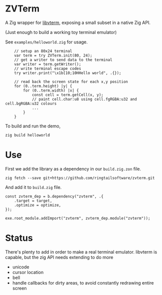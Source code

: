 # ZVTerm

A Zig wrapper for [libvterm](https://www.leonerd.org.uk/code/libvterm/), exposing a small subset in a native Zig API.

(Just enough to build a working toy terminal emulator)

See `examples/helloworld.zig` for usage.

```zig
    // setup an 80x24 terminal
    var term = try ZVTerm.init(80, 24);
    // get a writer to send data to the terminal
    var writer = term.getWriter();
    // write terminal escape codes
    try writer.print("\x1b[10;10HHello world", .{});

    // read back the screen state for each x,y position
    for (0..term.height) |y| {
        for (0..term.width) |x| {
            const cell = term.getCell(x, y);
            // paint cell.char:u8 using cell.fgRGBA:u32 and cell.bgRGBA:u32 colours
            ...
        }
    }
```

To build and run the demo,

    zig build helloworld

# Use

First we add the library as a dependency in our `build.zig.zon` file.

`zig fetch --save git+https://github.com/ringtailsoftware/zvterm.git`

And add it to `build.zig` file.
```zig
const zvterm_dep = b.dependency("zvterm", .{
    .target = target,
    .optimize = optimize,
});

exe.root_module.addImport("zvterm", zvterm_dep.module("zvterm"));
```

# Status

There's plenty to add in order to make a real terminal emulator. libvterm is capable, but the zig API needs extending to do more

 - unicode
 - cursor location
 - bell
 - handle callbacks for dirty areas, to avoid constantly redrawing entire screen


